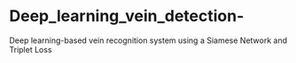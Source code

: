# Deep_learning_vein_detection-
 Deep learning-based vein recognition system using a Siamese Network and Triplet Loss
